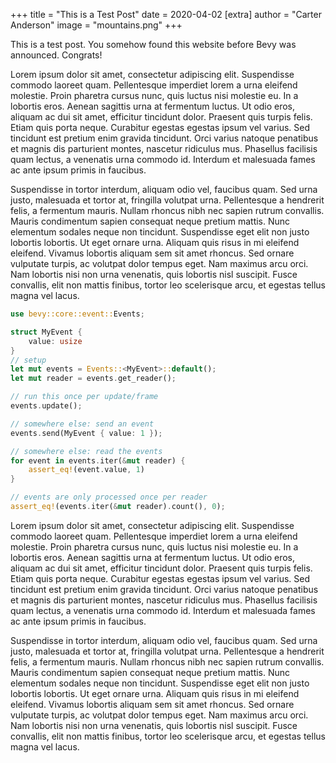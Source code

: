 +++
title = "This is a Test Post"
date = 2020-04-02
[extra]
author = "Carter Anderson"
image = "mountains.png"
+++

This is a test post. You somehow found this website before Bevy was announced. Congrats!

<!-- more -->

Lorem ipsum dolor sit amet, consectetur adipiscing elit. Suspendisse commodo laoreet quam. Pellentesque imperdiet lorem a urna eleifend molestie. Proin pharetra cursus nunc, quis luctus nisi molestie eu. In a lobortis eros. Aenean sagittis urna at fermentum luctus. Ut odio eros, aliquam ac dui sit amet, efficitur tincidunt dolor. Praesent quis turpis felis. Etiam quis porta neque. Curabitur egestas egestas ipsum vel varius.
Sed tincidunt est pretium enim gravida tincidunt. Orci varius natoque penatibus et magnis dis parturient montes, nascetur ridiculus mus. Phasellus facilisis quam lectus, a venenatis urna commodo id. Interdum et malesuada fames ac ante ipsum primis in faucibus.

Suspendisse in tortor interdum, aliquam odio vel, faucibus quam. Sed urna justo, malesuada et tortor at, fringilla volutpat urna. Pellentesque a hendrerit felis, a fermentum mauris. Nullam rhoncus nibh nec sapien rutrum convallis. Mauris condimentum sapien consequat neque pretium mattis. Nunc elementum sodales neque non tincidunt. Suspendisse eget elit non justo lobortis lobortis. Ut eget ornare urna. Aliquam quis risus in mi eleifend eleifend. Vivamus lobortis aliquam sem sit amet rhoncus. Sed ornare vulputate turpis, ac volutpat dolor tempus eget. Nam maximus arcu orci. Nam lobortis nisi non urna venenatis, quis lobortis nisl suscipit. Fusce convallis, elit non mattis finibus, tortor leo scelerisque arcu, et egestas tellus magna vel lacus. 

```rs
use bevy::core::event::Events;

struct MyEvent {
    value: usize
}
// setup
let mut events = Events::<MyEvent>::default();
let mut reader = events.get_reader();

// run this once per update/frame
events.update();

// somewhere else: send an event
events.send(MyEvent { value: 1 });

// somewhere else: read the events
for event in events.iter(&mut reader) {
    assert_eq!(event.value, 1)
}

// events are only processed once per reader
assert_eq!(events.iter(&mut reader).count(), 0);
```

 Lorem ipsum dolor sit amet, consectetur adipiscing elit. Suspendisse commodo laoreet quam. Pellentesque imperdiet lorem a urna eleifend molestie. Proin pharetra cursus nunc, quis luctus nisi molestie eu. In a lobortis eros. Aenean sagittis urna at fermentum luctus. Ut odio eros, aliquam ac dui sit amet, efficitur tincidunt dolor. Praesent quis turpis felis. Etiam quis porta neque. Curabitur egestas egestas ipsum vel varius. Sed tincidunt est pretium enim gravida tincidunt. Orci varius natoque penatibus et magnis dis parturient montes, nascetur ridiculus mus. Phasellus facilisis quam lectus, a venenatis urna commodo id. Interdum et malesuada fames ac ante ipsum primis in faucibus.

Suspendisse in tortor interdum, aliquam odio vel, faucibus quam. Sed urna justo, malesuada et tortor at, fringilla volutpat urna. Pellentesque a hendrerit felis, a fermentum mauris. Nullam rhoncus nibh nec sapien rutrum convallis. Mauris condimentum sapien consequat neque pretium mattis. Nunc elementum sodales neque non tincidunt. Suspendisse eget elit non justo lobortis lobortis. Ut eget ornare urna. Aliquam quis risus in mi eleifend eleifend. Vivamus lobortis aliquam sem sit amet rhoncus. Sed ornare vulputate turpis, ac volutpat dolor tempus eget. Nam maximus arcu orci. Nam lobortis nisi non urna venenatis, quis lobortis nisl suscipit. Fusce convallis, elit non mattis finibus, tortor leo scelerisque arcu, et egestas tellus magna vel lacus. 